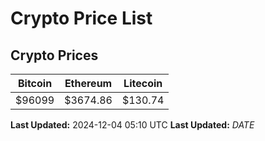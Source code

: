 # Crypto Price List

## Crypto Prices
| Bitcoin | Ethereum | Litecoin |
| ------- | -------- | -------- |
| $96099 | $3674.86 | $130.74 |
**Last Updated:** 2024-12-04 05:10 UTC
**Last Updated:** $DATE$
